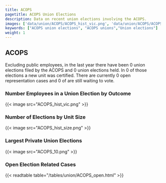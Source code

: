 ```yaml
---
title: ACOPS
pagetitle: ACOPS Union Elections
description: Data on recent union elections involving the ACOPS.
images: ['data/union/ACOPS/ACOPS_hist_vic.png', 'data/union/ACOPS/ACOPS_hist_size.png', 'data/union/ACOPS/ACOPS_10.png']
keywords: ["ACOPS union elections", "ACOPS unions","Union elections"]
weight: 1
---
```

##  ACOPS

Excluding public employees, in the last year there have been 0 union elections filed by the ACOPS and 0 union elections held. In 0 of those elections a new unit was certified. There are currently 0 open representation cases and 0 of are still waiting to vote.

### Number Employees in a Union Election by Outcome
{{< image src="ACOPS_hist_vic.png" >}}

### Number of Elections by Unit Size
{{< image src="ACOPS_hist_size.png" >}}

### Largest Private Union Elections
{{< image src="ACOPS_10.png" >}}

### Open Election Related Cases
{{< readtable table="/tables/union/ACOPS_open.html" >}}

